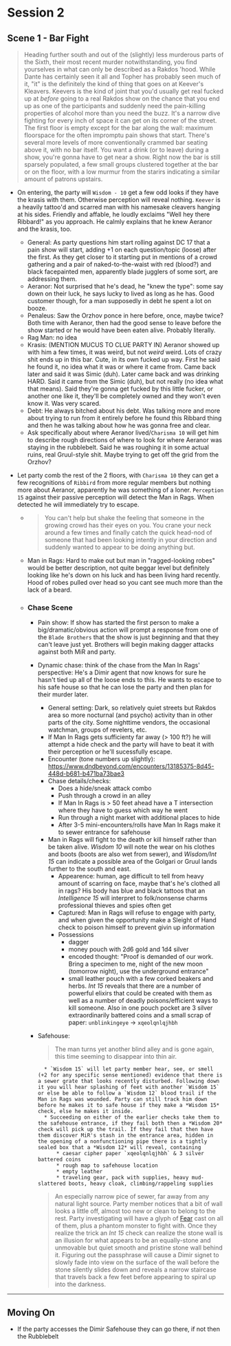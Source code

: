 # Session 2
## Scene 1 - Bar Fight

> Heading further south and out of the (slightly) less murderous parts of the Sixth, their most recent murder notwithstanding, you find yourselves in what can only be described as a Rakdos 'hood. While Dante has certainly seen it all and Topher has probably seen much of it, "it" is the definitely the kind of thing that goes on at Keever's Kleavers. Keevers is the kind of joint that you'd usually get real fucked up at *before* going to a real Rakdos show on the chance that you end up as one of the participants and suddenly need the pain-killing properties of alcohol more than you need the buzz. It's a narrow dive fighting for every inch of space it can get on its corner of the street. The first floor is empty except for the bar along the wall: maximum floorspace for the often impromptu pain shows that start. There's several more levels of more conventionally crammed bar seating above it, with no bar itself. You want a drink (or to leave) during a show, you're gonna have to get near a show. Right now the bar is still sparsely populated, a few small groups clustered together at the bar or on the floor, with a low murmur from the starirs indicating a similar amount of patrons upstairs.

* On entering, the party will `Wisdom - 10` get a few odd looks if they have the krasis with them. Otherwise perception will reveal nothing. `Keever` is a heavily tattoo'd and scarred man with his namesake cleavers hanging at his sides. Friendly and affable, he loudly exclaims "Well hey there Ribbard!" as you approach. He calmly explains that he knew Aeranor and the krasis, too.
    * General: As party questions him start rolling against DC 17 that a pain show will start, adding +1 on each question/topic (loose) after the first. As they get closer to it starting put in mentions of a crowd gathering and a pair of naked-to-the-waist with red (blood?) and black facepainted men, apparently blade jugglers of some sort, are addressing them.
    * Aeranor: Not surprised that he's dead, he "knew the type": some say down on their luck, he says lucky to lived as long as he has. Good customer though, for a man supposedly in debt he spent a lot on booze.
    * Penaleus: Saw the Orzhov ponce in here before, once, maybe twice? Both time with Aeranor, then had the good sense to leave before the show started or he would have been eaten alive. Probably literally.
    * Rag Man: no idea
    * Krasis: (MENTION MUCUS TO CLUE PARTY IN) Aeranor showed up with him a few times, it was weird, but not *weird* weird. Lots of crazy shit ends up in this bar. Cute, in its own fucked up way. First he said he found it, no idea what it was or where it came from. Came back later and said it was Simic (duh). Later came back and was drinking HARD. Said it came from the Simic (duh), but not really (no idea what that means). Said they're gonna get fucked by this little fucker, or another one like it, they'll be completely owned and they won't even know it. Was very scared.
    * Debt: He always bitched about his debt. Was talking more and more about trying to run from it entirely before he found this Ribbard thing and then he was talking about how he was gonna free and clear.
    * Ask specifically about where Aeranor lived/`Charisma 10` will get him to describe rough directions of where to look for where Aeranor was staying in the rubblebelt. Said he was roughing it in some actual ruins, real Gruul-style shit. Maybe trying to get off the grid from the Orzhov?

* Let party comb the rest of the 2 floors, with `Charisma 10` they can get a few recognitions of `Ribbird` from more regular members but nothing more about Aeranor, apparently he was something of a loner. `Perception 15` against their passive perception will detect the Man in Rags. When detected he will immediately try to escape.
    * > You can't help but shake the feeling that someone in the growing crowd has their eyes on you. You crane your neck around a few times and finally catch the quick head-nod of someone that had been looking intently in your direction and suddenly wanted to appear to be doing anything but.
    * Man in Rags: Hard to make out but man in "ragged-looking robes" would be better description, not quite beggar level but definitely looking like he's down on his luck and has been living hard recently. Hood of robes pulled over head so you cant see much more than the lack of a beard. 
    * ### Chase Scene
        * Pain show: If show has started the first person to make a big/dramatic/obvious action will prompt a response from one of the `Blade Brothers` that the show is just beginning and that they can't leave just yet. Brothers will begin making dagger attacks against both MiR and party. 
        * Dynamic chase: think of the chase from the Man In Rags' perspective: He's a Dimir agent that now knows for sure he hasn't tied up all of the loose ends to this. He wants to escape to his safe house so that he can lose the party and then plan for their murder later.
            * General setting: Dark, so relatively quiet streets but Rakdos area so more nocturnal (and psycho) activity than in other parts of the city. Some nighttime vendors, the occasional watchman, groups of revelers, etc.
            * If Man In Rags gets sufficienty far away (> 100 ft?) he will attempt a hide check and the party will have to beat it with their perception or he'll sucessfully escape.
            * Encounter (tone numbers up slightly): https://www.dndbeyond.com/encounters/13185375-8d45-448d-b681-b471ba73bae3 
            * Chase details/checks:
                * Does a hide/sneak attack combo
                * Push through a crowd in an alley
                * If Man In Rags is > 50 feet ahead have a T intersection where they have to guess which way he went
                * Run through a night market with additional places to hide
                * After 3-5 mini-encounters/rolls have Man In Rags make it to sewer entrance for safehouse
            * Man in Rags will fight to the death or kill himself rather than be taken alive. *Wisdom 10* will note the wear on his clothes and boots (boots are also wet from sewer), and *Wisdom/Int 15* can indicate a possible area of the Golgari or Gruul lands further to the south and east.
                * Appearence: human, age difficult to tell from heavy amount of scarring on face, maybe that's he's clothed all in rags? His body has blue and black tattoos that an *Intelligence 15* will interpret to folk/nonsense charms professional thieves and spies often get
                * Captured: Man in Rags will refuse to engage with party, and when given the opportunity make a Sleight of Hand check to poison himself to prevent givin up information
                * Possessions
                    * dagger
                    * money pouch with 2d6 gold and 1d4 silver
                    * encoded thought: "Proof is demanded of our work. Bring a specimen to me, night of the new moon (tomorrow night), use the underground entrance"
                    * small leather pouch with a few corked beakers and herbs. *Int 15* reveals that there are a number of powerful elixirs that could be created with them as well as a number of deadly poisons/efficient ways to kill someone. Also in one pouch pocket are 3 silver extraordinarily battered coins and a small scrap of paper: `unblinkingeye` -> `xqeolqnlqjhbh`
        * Safehouse:
            > The man turns yet another blind alley and is gone again, this time seeming to disappear into thin air.

                * `Wisdom 15` will let party member hear, see, or smell (+2 for any specific sense mentioned) evidence that there is a sewer grate that looks recently disturbed. Following down it you will hear splashing of feet with another `Wisdom 15` or else be able to follow a `Wisdom 12` blood trail if the Man in Rags was wounded. Party can still track him down before he makes it to safe house if they make a *Wisdom 15* check, else he makes it inside.
                * Succeeding on either of the earlier checks take them to the safehouse entrance, if they fail both then a *Wisdom 20* check will pick up the trail. If they fail that then have them discover MiR's stash in the entrance area, hidden in the opening of a nonfunctioning pipe there is a tightly sealed box that a *Wisdom 12* will reveal, containing
                    * caesar cipher paper `xqeolqnlqjhbh` & 3 silver battered coins
                    * rough map to safehouse location
                    * empty leather
                    * traveling gear, pack with supplies, heavy mud-slattered boots, heavy cloak, climbing/rappeling supplies
            > An especially narrow pice of sewer, far away from any natural light source. Party member notices that a bit of wall looks a little off, almost too new or clean to belong to the rest. Party investigating will have a glyph of [Fear](https://roll20.net/compendium/dnd5e/Fear#content) cast on all of them, plus a phantom monster to fight with. Once they realize the trick an *Int 15* check can realize the stone wall is an illusion for what appears to be an equally-stone and unmovable but quiet smooth and pristine stone wall behind it. Figuring out the passphrase will cause a Dimir signet to slowly fade into view on the surface of the wall before the stone silently slides down and reveals a narrow staircase that travels back a few feet before appearing to spiral up into the darkness.




---

## Moving On

* If the party accesses the Dimir Safehouse they can go there, if not then the Rubblebelt

